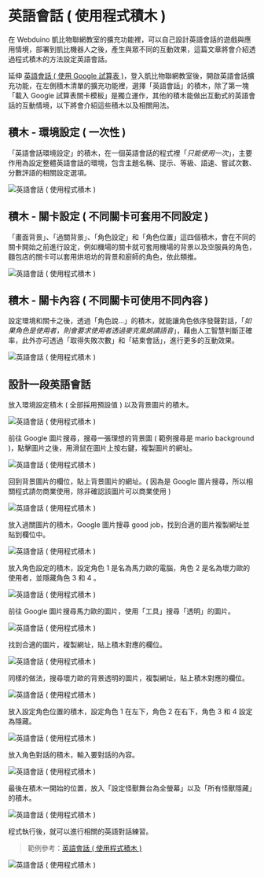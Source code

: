# 英語會話 ( 使用程式積木 )

在 Webduino 凱比物聯網教室的擴充功能裡，可以自己設計英語會話的遊戲與應用情境，部署到凱比機器人之後，產生與眾不同的互動效果，這篇文章將會介紹透過程式積木的方法設定英語會話。

延伸 [英語會話 ( 使用 Google 試算表 )](spread-sheet.html)，登入凱比物聯網教室後，開啟英語會話擴充功能，在左側積木清單的擴充功能裡，選擇「英語會話」的積木，除了第一塊「載入 Google 試算表關卡模板」是獨立運作，其他的積木能做出互動式的英語會話的互動情境，以下將會介紹這些積木以及相關用法。

## 積木 - 環境設定 ( 一次性 )

「英語會話環境設定」的積木，在一個英語會話的程式裡「*只能使用一次*」，主要作用為設定整體英語會話的環境，包含主題名稱、提示、等級、語速、嘗試次數、分數評語的相關設定選項。

![英語會話 ( 使用程式積木 )](../../../../media/zh-tw/kebbi/english/blockly-02.jpg)

## 積木 - 關卡設定 ( 不同關卡可套用不同設定 )

「畫面背景」、「過關背景」、「角色設定」和「角色位置」這四個積木，會在不同的關卡開始之前進行設定，例如機場的關卡就可套用機場的背景以及空服員的角色，麵包店的關卡可以套用烘培坊的背景和廚師的角色，依此類推。

![英語會話 ( 使用程式積木 )](../../../../media/zh-tw/kebbi/english/blockly-03.jpg)

## 積木 - 關卡內容  ( 不同關卡可使用不同內容 )

設定環境和關卡之後，透過「角色說...」的積木，就能讓角色依序發聲對話，「*如果角色是使用者，則會要求使用者透過麥克風朗讀語音*」，藉由人工智慧判斷正確率，此外亦可透過「取得失敗次數」和「結束會話」，進行更多的互動效果。

![英語會話 ( 使用程式積木 )](../../../../media/zh-tw/kebbi/english/blockly-04.jpg)

## 設計一段英語會話

放入環境設定積木 ( 全部採用預設值 ) 以及背景圖片的積木。

![英語會話 ( 使用程式積木 )](../../../../media/zh-tw/kebbi/english/blockly-05.jpg)

前往 Google 圖片搜尋，搜尋一張理想的背景圖 ( 範例搜尋是 mario background )，點擊圖片之後，用滑鼠在圖片上按右鍵，複製圖片的網址。

![英語會話 ( 使用程式積木 )](../../../../media/zh-tw/kebbi/english/blockly-06.jpg)

回到背景圖片的欄位，貼上背景圖片的網址。( 因為是 Google 圖片搜尋，所以相關程式請勿商業使用，除非確認該圖片可以商業使用 )

![英語會話 ( 使用程式積木 )](../../../../media/zh-tw/kebbi/english/blockly-07.jpg)

放入過關圖片的積木，Google 圖片搜尋 good job，找到合適的圖片複製網址並貼到欄位中。

![英語會話 ( 使用程式積木 )](../../../../media/zh-tw/kebbi/english/blockly-08.jpg)

放入角色設定的積木，設定角色 1 是名為馬力歐的電腦，角色 2 是名為壞力歐的使用者，並隱藏角色 3 和 4 。

![英語會話 ( 使用程式積木 )](../../../../media/zh-tw/kebbi/english/blockly-09.jpg)

前往 Google 圖片搜尋馬力歐的圖片，使用「工具」搜尋「透明」的圖片。

![英語會話 ( 使用程式積木 )](../../../../media/zh-tw/kebbi/english/blockly-10.jpg)

找到合適的圖片，複製網址，貼上積木對應的欄位。

![英語會話 ( 使用程式積木 )](../../../../media/zh-tw/kebbi/english/blockly-11.jpg)

同樣的做法，搜尋壞力歐的背景透明的圖片，複製網址，貼上積木對應的欄位。

![英語會話 ( 使用程式積木 )](../../../../media/zh-tw/kebbi/english/blockly-12.jpg)

放入設定角色位置的積木，設定角色 1 在左下，角色 2 在右下，角色 3 和 4 設定為隱藏。

![英語會話 ( 使用程式積木 )](../../../../media/zh-tw/kebbi/english/blockly-13.jpg)

放入角色對話的積木，輸入要對話的內容。

![英語會話 ( 使用程式積木 )](../../../../media/zh-tw/kebbi/english/blockly-14.jpg)

最後在積木一開始的位置，放入「設定怪獸舞台為全螢幕」以及「所有怪獸隱藏」的積木。

![英語會話 ( 使用程式積木 )](../../../../media/zh-tw/kebbi/english/blockly-15.jpg)

程式執行後，就可以進行相關的英語對話練習。

> 範例參考：[英語會話 ( 使用程式積木 )](https://kebbi-iot.webduino.io/webbit/?demo=default#rybdKaz5WOaqk)

![英語會話 ( 使用程式積木 )](../../../../media/zh-tw/kebbi/english/blockly-16.jpg)
